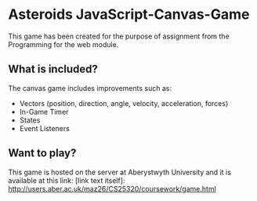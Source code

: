 # Asteroids JavaScript-Canvas-Game
This game has been created for the purpose of assignment from the Programming for the web module.

## What is included?
The canvas game includes improvements such as:
* Vectors (position, direction, angle, velocity, acceleration, forces)
* In-Game Timer
* States
* Event Listeners

## Want to play?
This game is hosted on the server at Aberystwyth University and it is available at this link:
[link text itself]: http://users.aber.ac.uk/maz26/CS25320/coursework/game.html
